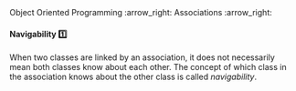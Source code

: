 <link rel="stylesheet" href="{{baseUrl}}/css/textbook.css">

<div class="website-content">

<div id="path">Object Oriented Programming :arrow_right: Associations :arrow_right:</div>

<div id="title">

#### Navigability :one:

</div>

<div id="body">

When two classes are linked by an association, it does not necessarily mean both classes know about each other. The concept of which class in the association knows about the other class is called _navigability_.

<dynamic-panel src="../../../uml/classDiagrams/associations/navigability/embed.md" header="UML: Class Diagrams: Associations: Navigability" is-open></dynamic-panel>

<p/>

</div>

<div id="extras">

<include src="exercises.md" />

<div>

</div>
